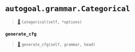 # `autogoal.grammar.Categorical`

> [📝](https://github.com/autogal/autogoal/blob/master/autogoal/grammar/_cfg.py#L365)
> `Categorical(self, *options)`

### `generate_cfg`

> [📝](https://github.com/autogoal/autogoal/blob/master/autogoal/grammar/_cfg.py#L373)
> `generate_cfg(self, grammar, head)`

